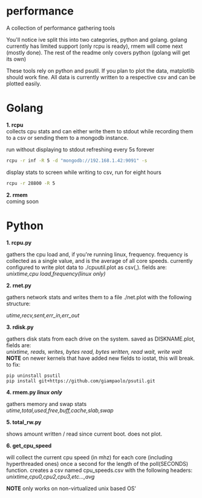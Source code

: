 # performance
A collection of performance gathering tools

You'll notice ive split this into two categories, python and golang.
golang currently has limited support (only rcpu is ready), rmem will
come next (mostly done). The rest of the readme only covers python (golang will get its own)

These tools rely on python and psutil. If you plan to plot the data,
matplotlib should work fine. All data is currently written to a
respective csv and can be plotted easily.

# Golang

**1. rcpu**
<br>
collects cpu stats and can either write them to stdout while recording them to a csv or sending them to a mongodb instance.


run without displaying to stdout refreshing every 5s forever
```bash
rcpu -r inf -R 5 -d "mongodb://192.168.1.42:9091" -s
```

display stats to screen while writing to csv, run for eight hours
```bash
rcpu -r 28800 -R 5
```

**2. rmem**
<br>
coming soon

# Python
**1. rcpu.py**

gathers the cpu load and, if you're running linux, frequency. frequency is collected as a single value, and is the average of all core speeds. currently configured to write plot data to ./cpuutil.plot as csv(,). fields are:<br/>
*unixtime,cpu load,frequency(linux only)*


**2. rnet.py**

gathers network stats and writes them to a file ./net.plot with the following structure:

*utime,recv,sent,err_in,err_out*


**3. rdisk.py**

gathers disk stats from each drive on the system. saved as DISKNAME.plot, fields are:<br/>
*unixtime, reads, writes, bytes read, bytes written, read wait, write wait*
**NOTE** on newer kernels that have added new fields to iostat, this will break. to fix:
```
pip uninstall psutil
pip install git+https://github.com/giampaolo/psutil.git
```

**4. rmem.py *linux only***<br/>

gathers memory and swap stats<br/>
*utime,total,used,free,buff,cache,slab,swap*<br/>

**5. total_rw.py**

shows amount written / read since current boot. does not plot.



**6. get_cpu_speed**

will collect the current cpu speed (in mhz) for each core (including hyperthreaded ones) once a second for the length of the poll(SECONDS) function. creates a csv named cpu_speeds.csv with the following headers:<br/>
*unixtime,cpu0,cpu2,cpu3,etc...,avg*

**NOTE** only works on non-virtualized unix based OS'
